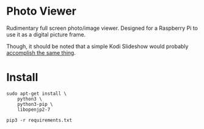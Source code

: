 # Photo Viewer

Rudimentary full screen photo/image viewer. Designed for a Raspberry Pi to use it as a digital picture frame.

Though, it should be noted that a simple Kodi Slideshow would probably [accomplish the same thing](http://www.instructables.com/id/How-to-Make-a-Raspberry-Pi-Media-Panel-fka-Digita/).

# Install

```
sudo apt-get install \
	python3 \
	python3-pip \
	libopenjp2-7
```

```
pip3 -r requirements.txt
```

